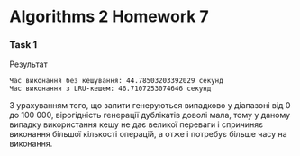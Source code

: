 # Algorithms 2 Homework 7

### Task 1
Результат

```
Час виконання без кешування: 44.78503203392029 секунд
Час виконання з LRU-кешем: 46.7107253074646 секунд
```

З урахуванням того, що запити генеруються випадково
у діапазоні від 0 до 100 000, вірогідність генерації
дублікатів доволі мала, тому у даному випадку
використання кешу не дає великої переваги і спричиняє
виконання більшої кількості операцій, а отже
і потребує більше часу на виконання.
